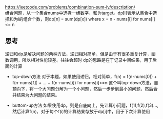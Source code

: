 https://leetcode.com/problems/combination-sum-iv/description/  
组合问题，从一个集合nums中选择一组数字，和为target。dp[i]表示从集合中选择和为i的组合个数，则dp[n] = sum(dp[x]) where x = n - nums[i] for nums[i] <= n

## 思考
递归和dp是解决问题的两种方法，递归相对简单，但是由于有很多重复计算，函数调用，所以相对性能较差。往往会超时
dp的思路是在于记录中间结果，用于后面的计算  

* top-down方法
对于本题，如果使用递归，相对简单，f(n) = f(n-nums[0]) + f(n-nums[1]) + ... + f(n-nums[i]) for nums[i]<=n
这个叫top-down方法，自顶向下，将一个大问题分解为一个小问题，然后一步步到最小的问题，然后合并结果为大问题的结果。

* buttom-up方法
如果使用dp，则是自底向上，先计算小问题，f(1),f(2),f(3)...,然后计算f(n)，对于每个f(i)的计算结果存放于dp[i]中，用于下次计算使用
